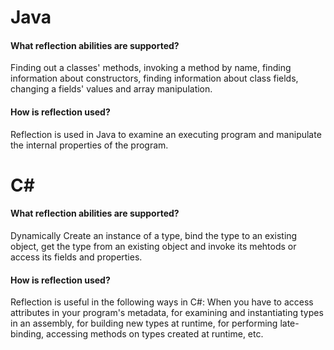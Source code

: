 # Java
#### What reflection abilities are supported?
Finding out a classes' methods, invoking a method by name, finding information about constructors, finding information about class fields, changing a fields' values and array manipulation.

#### How is reflection used?
Reflection is used in Java to examine an executing program and manipulate the internal properties of the program.

# C#
#### What reflection abilities are supported?
Dynamically Create an instance of a type, bind the type to an existing object, get the type from an existing object and invoke its mehtods or access its fields and properties.

#### How is reflection used?
Reflection is useful in the following ways in C#: 
When you have to access attributes in your program's metadata, for examining and instantiating types in an assembly, for building new types at runtime, for performing late-binding, accessing methods on types created at runtime, etc.
